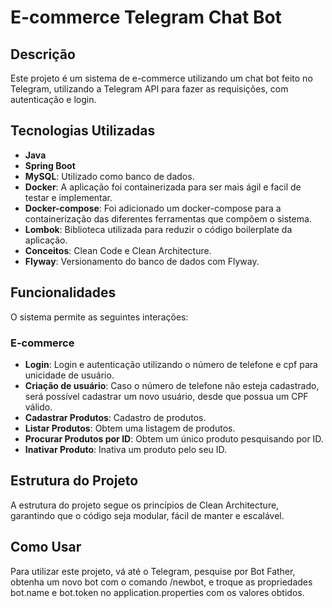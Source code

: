 # E-commerce Telegram Chat Bot

## Descrição

Este projeto é um sistema de e-commerce utilizando um chat bot feito no Telegram, utilizando a Telegram API para fazer as requisições, com autenticação e login.

## Tecnologias Utilizadas

- **Java**
- **Spring Boot**
- **MySQL**: Utilizado como banco de dados.
- **Docker**: A aplicação foi containerizada para ser mais ágil e facil de testar e implementar.
- **Docker-compose**: Foi adicionado um docker-compose para a containerização das diferentes ferramentas que compõem o sistema.
- **Lombok**: Biblioteca utilizada para reduzir o código boilerplate da aplicação.
- **Conceitos**: Clean Code e Clean Architecture.
- **Flyway**: Versionamento do banco de dados com Flyway.
  
## Funcionalidades

O sistema permite as seguintes interações:

### E-commerce

- **Login**: Login e autenticação utilizando o número de telefone e cpf para unicidade de usuário.
- **Criação de usuário**: Caso o número de telefone não esteja cadastrado, será possível cadastrar um novo usuário, desde que possua um CPF válido.
- **Cadastrar Produtos**: Cadastro de produtos.
- **Listar Produtos**: Obtem uma listagem de produtos.
- **Procurar Produtos por ID**: Obtem um único produto pesquisando por ID.
- **Inativar Produto**: Inativa um produto pelo seu ID.

## Estrutura do Projeto

A estrutura do projeto segue os princípios de Clean Architecture, garantindo que o código seja modular, fácil de manter e escalável.

## Como Usar

Para utilizar este projeto, vá até o Telegram, pesquise por Bot Father, obtenha um novo bot com o comando /newbot, e troque as propriedades bot.name e bot.token no application.properties com os valores obtidos.

